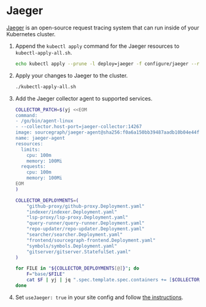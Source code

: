 # Jaeger

[Jaeger](https://github.com/jaegertracing/jaeger) is an open-source request tracing system that can run inside of your Kubernetes cluster.

1.  Append the `kubectl apply` command for the Jaeger resources to `kubectl-apply-all.sh`.

    ```bash
    echo kubectl apply --prune -l deploy=jaeger -f configure/jaeger --recursive >> kubectl-apply-all.sh
    ```

1.  Apply your changes to Jaeger to the cluster.

    ```bash
    ./kubectl-apply-all.sh
    ```

1.  Add the Jaeger collector agent to supported services.

    ```bash
    COLLECTOR_PATCH=$(yj <<EOM
    command:
    - /go/bin/agent-linux
    - --collector.host-port=jaeger-collector:14267
    image: sourcegraph/jaeger-agent@sha256:f0a6a150bb39487aadb10b04e44fdd09efb93e1a14d39b01d4f556a3b0503ea1
    name: jaeger-agent
    resources:
      limits:
        cpu: 100m
        memory: 100Mi
      requests:
        cpu: 100m
        memory: 100Mi
    EOM
    )

    COLLECTOR_DEPLOYMENTS=(
        "github-proxy/github-proxy.Deployment.yaml"
        "indexer/indexer.Deployment.yaml"
        "lsp-proxy/lsp-proxy.Deployment.yaml"
        "query-runner/query-runner.Deployment.yaml"
        "repo-updater/repo-updater.Deployment.yaml"
        "searcher/searcher.Deployment.yaml"
        "frontend/sourcegraph-frontend.Deployment.yaml"
        "symbols/symbols.Deployment.yaml"
        "gitserver/gitserver.StatefulSet.yaml"
    )

    for FILE in "${COLLECTOR_DEPLOYMENTS[@]}"; do
        F="base/$FILE"
        cat $F | yj | jq ".spec.template.spec.containers += [$COLLECTOR_PATCH]" | jy -o $F
    done
    ```

1.  Set `useJaeger: true` in your site config and follow [the instructions](https://about.sourcegraph.com/docs/config/site/#usejaeger-boolean).

